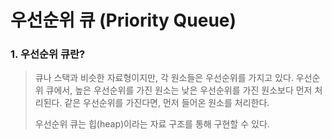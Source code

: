# 우선순위 큐 (Priority Queue)





### 1. 우선순위 큐란?

> 큐나 스택과 비슷한 자료형이지만, 각 원소들은 우선순위를 가지고 있다. 우선순위 큐에서, 높은 우선순위를 가진 원소는 낮은 우선순위를 가진 원소보다 먼저 처리된다. 같은 우선순위를 가진다면, 먼저 들어온 원소를 처리한다.
>
> 우선순위 큐는 힙(heap)이라는 자료 구조를 통해 구현할 수 있다.